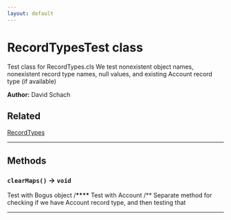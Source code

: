 ```yaml
---
layout: default
---
```


# RecordTypesTest class

Test class for RecordTypes.cls We test nonexistent object names, nonexistent record type names, null values, and existing Account record type (if available)

**Author:** David Schach

## Related

[RecordTypes](https://github.com/dschach/record-types/docs/RecordTypes.md)

---

## Methods

### `clearMaps()` → `void`

Test with Bogus object /****\*\*\*\***** Test with Account /\*\* Separate method for checking if we have Account record type, and then testing that

---
